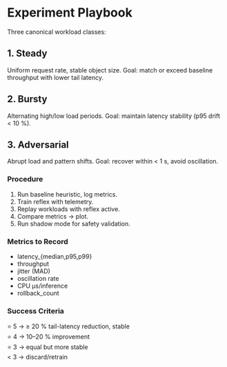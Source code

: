 # Experiment Playbook

Three canonical workload classes:

## 1. Steady
Uniform request rate, stable object size.
Goal: match or exceed baseline throughput with lower tail latency.

## 2. Bursty
Alternating high/low load periods.
Goal: maintain latency stability (p95 drift < 10 %).

## 3. Adversarial
Abrupt load and pattern shifts.
Goal: recover within < 1 s, avoid oscillation.

### Procedure
1. Run baseline heuristic, log metrics.
2. Train reflex with telemetry.
3. Replay workloads with reflex active.
4. Compare metrics → plot.
5. Run shadow mode for safety validation.

### Metrics to Record
- latency_{median,p95,p99}
- throughput
- jitter (MAD)
- oscillation rate
- CPU µs/inference
- rollback_count

### Success Criteria
⭐ 5 → ≥ 20 % tail-latency reduction, stable  
⭐ 4 → 10–20 % improvement  
⭐ 3 → equal but more stable  
< 3 → discard/retrain
